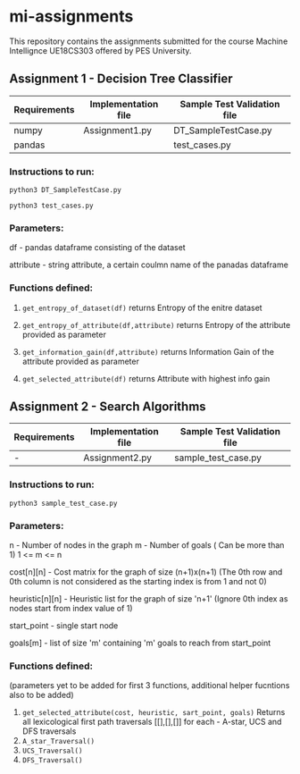# mi-assignments
This repository contains the assignments submitted for the course Machine Intellignce UE18CS303 offered by PES University.

## Assignment 1 - Decision Tree Classifier

| Requirements  | Implementation file | Sample Test Validation file |
| --------------| ------------------- | --------------------------- |
| numpy         | Assignment1.py      | DT_SampleTestCase.py        |
| pandas        |                     | test_cases.py               |               

### Instructions to run:
```python3 DT_SampleTestCase.py```

```python3 test_cases.py```

### Parameters:

df - pandas dataframe consisting of the dataset

attribute - string attribute, a certain coulmn name of the panadas dataframe

### Functions defined:
1) ```get_entropy_of_dataset(df)``` returns Entropy of the enitre dataset  

2) ```get_entropy_of_attribute(df,attribute)``` returns Entropy of the attribute provided as parameter

3) ```get_information_gain(df,attribute)``` returns Information Gain of the attribute provided as parameter 

4) ```get_selected_attribute(df)```  returns Attribute with highest info gain



## Assignment 2 - Search Algorithms

| Requirements  | Implementation file | Sample Test Validation file |
| --------------| ------------------- | --------------------------- |
| -             | Assignment2.py      | sample_test_case.py         |            

### Instructions to run:

```python3 sample_test_case.py```

### Parameters:

n - Number of nodes in the graph
m - Number of goals ( Can be more than 1)
1 <= m <= n

cost[n][n] - Cost matrix for the graph of size (n+1)x(n+1)
(The 0th row and 0th column is not considered as the starting index is from 1 and not 0)

heuristic[n][n] - Heuristic list for the graph of size 'n+1'
(Ignore 0th index as nodes start from index value of 1)

start_point - single start node

goals[m] - list of size 'm' containing 'm' goals to reach from start_point

### Functions defined: 
(parameters yet to be added for first 3 functions, additional helper fucntions also to be added)
1) ```get_selected_attribute(cost, heuristic, sart_point, goals)``` Returns all lexicological first path traversals [[],[],[]] for each - A-star, UCS and DFS traversals
2)  ```A_star_Traversal()```
3)  ```UCS_Traversal()```
4)  ```DFS_Traversal()```

